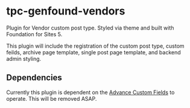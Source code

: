 # tpc-genfound-vendors
Plugin for Vendor custom post type. Styled via theme and built with Foundation for Sites 5.

This plugin will include the registration of the custom post type, custom feilds, archive page template, single post page template, and backend admin styling.

## Dependencies

Currently this plugin is dependent on the [Advance Custom Fields](http://www.advancedcustomfields.com/) to operate. This will be removed ASAP.
